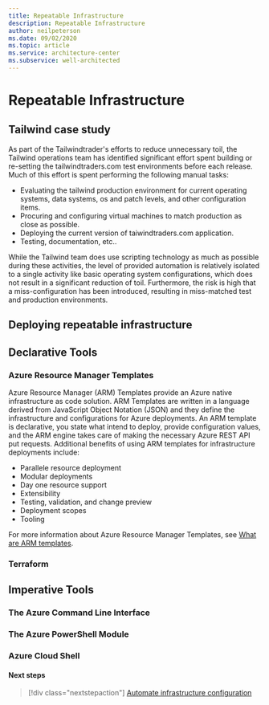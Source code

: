 ```yaml
---
title: Repeatable Infrastructure
description: Repeatable Infrastructure 
author: neilpeterson
ms.date: 09/02/2020
ms.topic: article
ms.service: architecture-center
ms.subservice: well-architected
---
```


# Repeatable Infrastructure

## Tailwind case study

As part of the Tailwindtrader's efforts to reduce unnecessary toil, the Tailwind operations team has identified significant effort spent building or re-setting the tailwindtraders.com test environments before each release. Much of this effort is spent performing the following manual tasks:

- Evaluating the tailwind production environment for current operating systems, data systems, os and patch levels, and other configuration items.
- Procuring and configuring virtual machines to match production as close as possible.
- Deploying the current version of taiwindtraders.com application.
- Testing, documentation, etc..

While the Tailwind team does use scripting technology as much as possible during these activities, the level of provided automation is relatively isolated to a single activity like basic operating system configurations, which does not result in a significant reduction of toil. Furthermore, the risk is high that a miss-configuration has been introduced, resulting in miss-matched test and production environments.

## Deploying repeatable infrastructure

## Declarative Tools

### Azure Resource Manager Templates

Azure Resource Manager (ARM) Templates provide an Azure native infrastructure as code solution. ARM Templates are written in a language derived from JavaScript Object Notation (JSON) and they define the infrastructure and configurations for Azure deployments. An ARM template is declarative, you state what intend to deploy, provide configuration values, and the ARM engine takes care of making the necessary Azure REST API put requests. Additional benefits of using ARM templates for infrastructure deployments include:

- Parallele resource deployment
- Modular deployments
- Day one resource support
- Extensibility
- Testing, validation, and change preview
- Deployment scopes
- Tooling

For more information about Azure Resource Manager Templates, see [What are ARM templates](https://docs.microsoft.com/azure/azure-resource-manager/templates/overview).

### Terraform

## Imperative Tools

### The Azure Command Line Interface

### The Azure PowerShell Module

### Azure Cloud Shell

#### Next steps

> [!div class="nextstepaction"]
> [Automate infrastructure configuration](./automation-configuration.md)